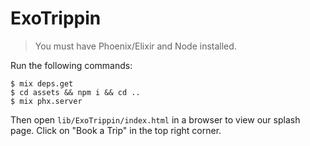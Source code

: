# ExoTrippin

> You must have Phoenix/Elixir and Node installed.

Run the following commands:

```
$ mix deps.get
$ cd assets && npm i && cd ..
$ mix phx.server
```

Then open `lib/ExoTrippin/index.html` in a browser to view our splash page.
Click on "Book a Trip" in the top right corner.

